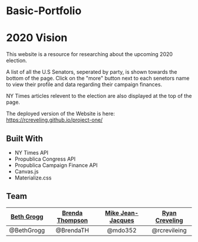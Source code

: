 # Basic-Portfolio

# 2020 Vision
This website is a resource for researching about the upcoming 2020 election.

A list of all the U.S Senators, seperated by party, is shown towards the bottom of the page. Click on the "more" button next to each senetors name to view their profile and data regarding their campaign finances.

NY Times articles relevent to the election are also displayed at the top of the page.

The deployed version of the Website is here: https://rcreveling.github.io/project-one/
## Built With
- NY Times API
- Propublica Congress API
- Propublica Campaign Finance API
- Canvas.js
- Materialize.css
## Team
| [Beth Grogg](https://github.com/BethGrogg) | [Brenda Thompson](https://github.com/BrendaTH) | [Mike Jean-Jacques](https://github.com/Mdo352) | [Ryan Creveling](https://github.com/rcreveling) |
|:---------:|:--------:|:-----:|:----------------------:|
| @BethGrogg | @BrendaTH | @mdo352 | @rcrevileing |
